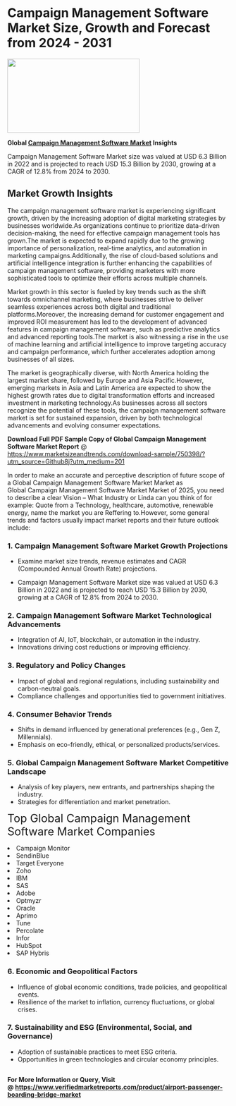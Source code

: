 <H1>Campaign Management Software Market Size, Growth and Forecast from 2024 - 2031</H1><img class="aligncenter size-medium wp-image-584254" src="https://thirdeyenews.in/wp-content/uploads/2024/09/Global-Market-Research-300x168.jpeg" alt="" width="300" height="168" /><p><strong>Global&nbsp;<a href="https://www.marketsizeandtrends.com/download-sample/750398/?utm_source=Github8j?utm_medium=201">Campaign Management Software Market</a> Insights</strong></p><p>Campaign Management Software Market size was valued at USD 6.3 Billion in 2022 and is projected to reach USD 15.3 Billion by 2030, growing at a CAGR of 12.8% from 2024 to 2030.</p><p><h2>Market Growth Insights</h2> <p>The campaign management software market is experiencing significant growth, driven by the increasing adoption of digital marketing strategies by businesses worldwide.As organizations continue to prioritize data-driven decision-making, the need for effective campaign management tools has grown.The market is expected to expand rapidly due to the growing importance of personalization, real-time analytics, and automation in marketing campaigns.Additionally, the rise of cloud-based solutions and artificial intelligence integration is further enhancing the capabilities of campaign management software, providing marketers with more sophisticated tools to optimize their efforts across multiple channels.</p> <p>Market growth in this sector is fueled by key trends such as the shift towards omnichannel marketing, where businesses strive to deliver seamless experiences across both digital and traditional platforms.Moreover, the increasing demand for customer engagement and improved ROI measurement has led to the development of advanced features in campaign management software, such as predictive analytics and advanced reporting tools.The market is also witnessing a rise in the use of machine learning and artificial intelligence to improve targeting accuracy and campaign performance, which further accelerates adoption among businesses of all sizes.</p> <p>The market is geographically diverse, with North America holding the largest market share, followed by Europe and Asia Pacific.However, emerging markets in Asia and Latin America are expected to show the highest growth rates due to digital transformation efforts and increased investment in marketing technology.As businesses across all sectors recognize the potential of these tools, the campaign management software market is set for sustained expansion, driven by both technological advancements and evolving consumer expectations.</p> <p><span class=""><strong>Download Full PDF Sample Copy of Global Campaign Management Software Market Report</strong> @ <a href="https://www.marketsizeandtrends.com/download-sample/750398/?utm_source=Github8j?utm_medium=201" target="_blank">https://www.marketsizeandtrends.com/download-sample/750398/?utm_source=Github8j?utm_medium=201</a></span></p><p>In order to make an accurate and perceptive description of future scope of a Global&nbsp;Campaign Management Software Market Market as Global&nbsp;Campaign Management Software Market Market of 2025, you need to describe a clear Vision &ndash; What Industry or Linda can you think of for example: Quote from a Technology, healthcare, automotive, renewable energy, name the market you are Reffering to.However, some general trends and factors usually impact market reports and their future outlook include:</p><h3>1.&nbsp;<strong>Campaign Management Software Market Growth Projections</strong></h3><ul><li>Examine market size trends, revenue estimates and CAGR (Compounded Annual Growth Rate) projections.</li><li><p>Campaign Management Software Market size was valued at USD 6.3 Billion in 2022 and is projected to reach USD 15.3 Billion by 2030, growing at a CAGR of 12.8% from 2024 to 2030.</p></li></ul><h3>2.&nbsp;<strong>Campaign Management Software Market Technological Advancements</strong></h3><ul><li>Integration of AI, IoT, blockchain, or automation in the industry.</li><li>Innovations driving cost reductions or improving efficiency.</li></ul><h3>3.&nbsp;<strong>Regulatory and Policy Changes</strong></h3><ul><li>Impact of global and regional regulations, including sustainability and carbon-neutral goals.</li><li>Compliance challenges and opportunities tied to government initiatives.</li></ul><h3>4.&nbsp;<strong>Consumer Behavior Trends</strong></h3><ul><li>Shifts in demand influenced by generational preferences (e.g., Gen Z, Millennials).</li><li>Emphasis on eco-friendly, ethical, or personalized products/services.</li></ul><h3>5.&nbsp;<strong>Global Campaign Management Software Market Competitive Landscape</strong></h3><ul><li>Analysis of key players, new entrants, and partnerships shaping the industry.</li><li>Strategies for differentiation and market penetration.</li></ul><p data-pm-slice="1 1 []"><span style="color: inherit; font-family: inherit; font-size: 25px;">Top Global Campaign Management Software Market Companies</span></p><div class="" data-test-id=""><p><li>Campaign Monitor</li><li> SendinBlue</li><li> Target Everyone</li><li> Zoho</li><li> IBM</li><li> SAS</li><li> Adobe</li><li> Optmyzr</li><li> Oracle</li><li> Aprimo</li><li> Tune</li><li> Percolate</li><li> Infor</li><li> HubSpot</li><li> SAP Hybris</li></p></div><h3>6.&nbsp;<strong>Economic and Geopolitical Factors</strong></h3><ul><li>Influence of global economic conditions, trade policies, and geopolitical events.</li><li>Resilience of the market to inflation, currency fluctuations, or global crises.</li></ul><h3>7.&nbsp;<strong>Sustainability and ESG (Environmental, Social, and Governance)</strong></h3><ul><li>Adoption of sustainable practices to meet ESG criteria.</li><li>Opportunities in green technologies and circular economy principles.</li></ul><h2><strong style="font-size: 14px;">For More Information or Query, Visit @&nbsp;</strong><a style="background-color: #ffffff; font-size: 14px;" href="https://www.marketsizeandtrends.com/report/campaign-management-software-market/" target="_blank">https://www.verifiedmarketreports.com/product/airport-passenger-boarding-bridge-market</a></h2>